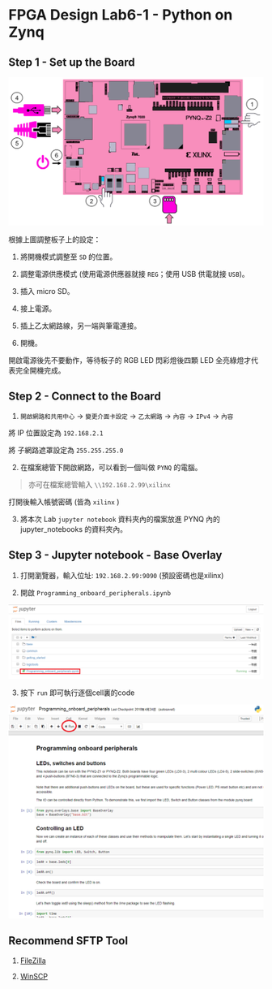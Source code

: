 FPGA Design Lab6-1 - Python on Zynq
==================================
## Step 1 - Set up the Board

![Set up](images/pynqz2_setup.png)

根據上圖調整板子上的設定：

1. 將開機模式調整至 `SD` 的位置。

2. 調整電源供應模式 (使用電源供應器就接 `REG`；使用 USB 供電就接 `USB`)。

3. 插入 micro SD。

4. 接上電源。

5. 插上乙太網路線，另一端與筆電連接。

6. 開機。

開啟電源後先不要動作，等待板子的 RGB LED 閃彩燈後四顆 LED 全亮綠燈才代表完全開機完成。

## Step 2 - Connect to the Board

1. `開啟網路和共用中心` -> `變更介面卡設定` -> `乙太網路` -> `內容` -> `IPv4` -> `內容`

  將 IP 位置設定為 `192.168.2.1`

  將 子網路遮罩設定為 `255.255.255.0`

2. 在檔案總管下開啟網路，可以看到一個叫做 `PYNQ` 的電腦。

  > 亦可在檔案總管輸入 `\\192.168.2.99\xilinx`

  打開後輸入帳號密碼 (皆為 `xilinx` )

3. 將本次 Lab `jupyter notebook` 資料夾內的檔案放進 PYNQ 內的 jupyter_notebooks 的資料夾內。

## Step 3 - Jupyter notebook - Base Overlay

1. 打開瀏覽器，輸入位址: `192.168.2.99:9090` (預設密碼也是xilinx)

2. 開啟 `Programming_onboard_peripherals.ipynb`

![Jupyter Notebook](images/jupyter_notebook.png)

3. 按下 `run` 即可執行逐個cell裏的code

![run](images/run.png)

## Recommend SFTP Tool

1. [FileZilla](https://filezilla-project.org/)

2. [WinSCP](https://winscp.net/eng/download.php)
